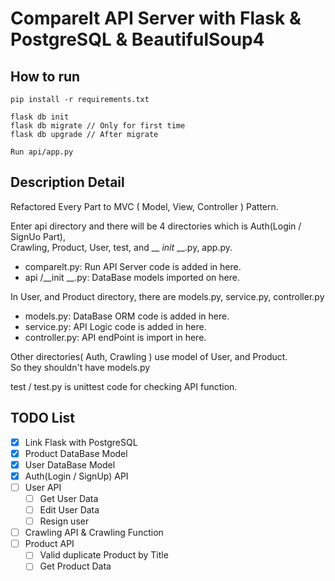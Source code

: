 # Comparelt API Server with Flask & PostgreSQL & BeautifulSoup4

## How to run
    pip install -r requirements.txt
    
    flask db init    
    flask db migrate // Only for first time
    flask db upgrade // After migrate 
    
    Run api/app.py

## Description Detail
Refactored Every Part to MVC ( Model, View, Controller ) Pattern.  

Enter api directory and there will be 4 directories which is Auth(Login / SignUo Part),   
Crawling, Product, User, test, and __ _init_ __.py, app.py. 

- comparelt.py: Run API Server code is added in here.
- api /__init __.py: DataBase models imported on here.
  
In User, and Product directory, there are models.py, service.py, controller.py  
- models.py: DataBase ORM code is added in here.
- service.py: API Logic code is added in here.
- controller.py: API endPoint is import in here.

Other directories( Auth, Crawling ) use model of User, and Product.  
So they shouldn't have models.py

test / test.py is unittest code for checking API function.

## TODO List

- [X] Link Flask with PostgreSQL
- [x] Product DataBase Model
- [x] User DataBase Model
- [x] Auth(Login / SignUp) API
- [ ] User API
  - [ ] Get User Data
  - [ ] Edit User Data
  - [ ] Resign user
- [ ] Crawling API & Crawling Function
- [ ] Product API
    - [ ] Valid duplicate Product by Title
    - [ ] Get Product Data
